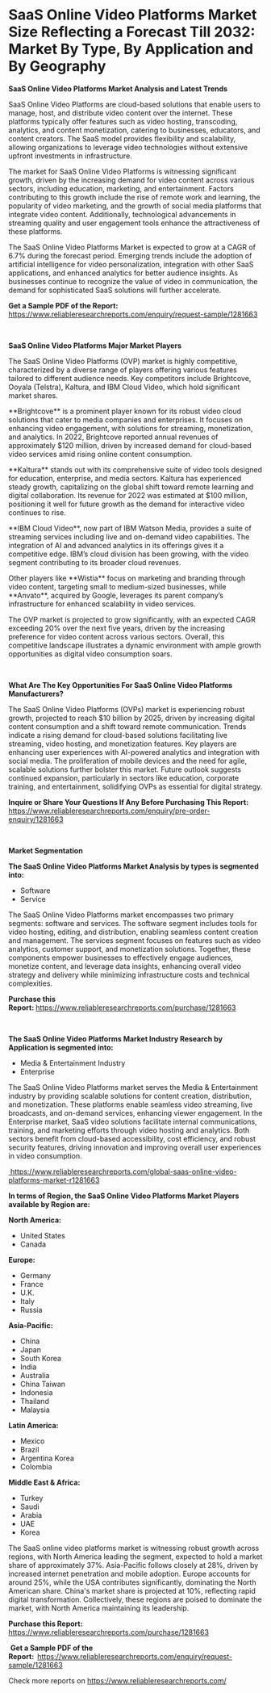 <p><h1>SaaS Online Video Platforms Market Size Reflecting a Forecast Till 2032: Market By Type, By Application and By Geography</h1></p><p><strong>SaaS Online Video Platforms Market Analysis and Latest Trends</strong></p>
<p><p>SaaS Online Video Platforms are cloud-based solutions that enable users to manage, host, and distribute video content over the internet. These platforms typically offer features such as video hosting, transcoding, analytics, and content monetization, catering to businesses, educators, and content creators. The SaaS model provides flexibility and scalability, allowing organizations to leverage video technologies without extensive upfront investments in infrastructure.</p><p>The market for SaaS Online Video Platforms is witnessing significant growth, driven by the increasing demand for video content across various sectors, including education, marketing, and entertainment. Factors contributing to this growth include the rise of remote work and learning, the popularity of video marketing, and the growth of social media platforms that integrate video content. Additionally, technological advancements in streaming quality and user engagement tools enhance the attractiveness of these platforms.</p><p>The SaaS Online Video Platforms Market is expected to grow at a CAGR of 6.7% during the forecast period. Emerging trends include the adoption of artificial intelligence for video personalization, integration with other SaaS applications, and enhanced analytics for better audience insights. As businesses continue to recognize the value of video in communication, the demand for sophisticated SaaS solutions will further accelerate.</p></p>
<p><strong>Get a Sample PDF of the Report:&nbsp;</strong> <a href="https://www.reliableresearchreports.com/enquiry/request-sample/1281663?utm_campaign=3269&utm_medium=2&utm_source=Github&utm_content=ia&utm_term=24032025&utm_id=saas-online-video-platforms">https://www.reliableresearchreports.com/enquiry/request-sample/1281663</a></p>
<p>&nbsp;</p>
<p><strong>SaaS Online Video Platforms Major Market Players</strong></p>
<p><p>The SaaS Online Video Platforms (OVP) market is highly competitive, characterized by a diverse range of players offering various features tailored to different audience needs. Key competitors include Brightcove, Ooyala (Telstra), Kaltura, and IBM Cloud Video, which hold significant market shares.</p><p>**Brightcove** is a prominent player known for its robust video cloud solutions that cater to media companies and enterprises. It focuses on enhancing video engagement, with solutions for streaming, monetization, and analytics. In 2022, Brightcove reported annual revenues of approximately $120 million, driven by increased demand for cloud-based video services amid rising online content consumption.</p><p>**Kaltura** stands out with its comprehensive suite of video tools designed for education, enterprise, and media sectors. Kaltura has experienced steady growth, capitalizing on the global shift toward remote learning and digital collaboration. Its revenue for 2022 was estimated at $100 million, positioning it well for future growth as the demand for interactive video continues to rise.</p><p>**IBM Cloud Video**, now part of IBM Watson Media, provides a suite of streaming services including live and on-demand video capabilities. The integration of AI and advanced analytics in its offerings gives it a competitive edge. IBM’s cloud division has been growing, with the video segment contributing to its broader cloud revenues.</p><p>Other players like **Wistia** focus on marketing and branding through video content, targeting small to medium-sized businesses, while **Anvato**, acquired by Google, leverages its parent company’s infrastructure for enhanced scalability in video services.</p><p>The OVP market is projected to grow significantly, with an expected CAGR exceeding 20% over the next five years, driven by the increasing preference for video content across various sectors. Overall, this competitive landscape illustrates a dynamic environment with ample growth opportunities as digital video consumption soars.</p></p>
<p>&nbsp;</p>
<p><strong>What Are The Key Opportunities For SaaS Online Video Platforms Manufacturers?</strong></p>
<p><p>The SaaS Online Video Platforms (OVPs) market is experiencing robust growth, projected to reach $10 billion by 2025, driven by increasing digital content consumption and a shift toward remote communication. Trends indicate a rising demand for cloud-based solutions facilitating live streaming, video hosting, and monetization features. Key players are enhancing user experiences with AI-powered analytics and integration with social media. The proliferation of mobile devices and the need for agile, scalable solutions further bolster this market. Future outlook suggests continued expansion, particularly in sectors like education, corporate training, and entertainment, solidifying OVPs as essential for digital strategy.</p></p>
<p><strong>Inquire or Share Your Questions If Any Before Purchasing This Report:</strong> <a href="https://www.reliableresearchreports.com/enquiry/pre-order-enquiry/1281663?utm_campaign=3269&utm_medium=2&utm_source=Github&utm_content=ia&utm_term=24032025&utm_id=saas-online-video-platforms">https://www.reliableresearchreports.com/enquiry/pre-order-enquiry/1281663</a></p>
<p>&nbsp;</p>
<p><strong>Market Segmentation</strong></p>
<p><strong>The SaaS Online Video Platforms Market Analysis by types is segmented into:</strong></p>
<p><ul><li>Software</li><li>Service</li></ul></p>
<p><p>The SaaS Online Video Platforms market encompasses two primary segments: software and services. The software segment includes tools for video hosting, editing, and distribution, enabling seamless content creation and management. The services segment focuses on features such as video analytics, customer support, and monetization solutions. Together, these components empower businesses to effectively engage audiences, monetize content, and leverage data insights, enhancing overall video strategy and delivery while minimizing infrastructure costs and technical complexities.</p></p>
<p><strong>Purchase this Report:&nbsp;</strong><a href="https://www.reliableresearchreports.com/purchase/1281663?utm_campaign=3269&utm_medium=2&utm_source=Github&utm_content=ia&utm_term=24032025&utm_id=saas-online-video-platforms">https://www.reliableresearchreports.com/purchase/1281663</a></p>
<p>&nbsp;</p>
<p><strong>The SaaS Online Video Platforms Market Industry Research by Application is segmented into:</strong></p>
<p><ul><li>Media & Entertainment Industry</li><li>Enterprise</li></ul></p>
<p><p>The SaaS Online Video Platforms market serves the Media & Entertainment industry by providing scalable solutions for content creation, distribution, and monetization. These platforms enable seamless video streaming, live broadcasts, and on-demand services, enhancing viewer engagement. In the Enterprise market, SaaS video solutions facilitate internal communications, training, and marketing efforts through video hosting and analytics. Both sectors benefit from cloud-based accessibility, cost efficiency, and robust security features, driving innovation and improving overall user experiences in video consumption.</p></p>
<p><a href="https://www.reliableresearchreports.com/global-saas-online-video-platforms-market-r1281663?utm_campaign=3269&utm_medium=2&utm_source=Github&utm_content=ia&utm_term=24032025&utm_id=saas-online-video-platforms">&nbsp;https://www.reliableresearchreports.com/global-saas-online-video-platforms-market-r1281663</a></p>
<p><strong>In terms of Region, the SaaS Online Video Platforms Market Players available by Region are:</strong></p>
<p>
    <p> <strong> North America: </strong>
        <ul>
            <li>United States</li>
            <li>Canada</li>
        </ul>
        </p> 
    <p> <strong> Europe: </strong>
        <ul>
            <li>Germany</li>
            <li>France</li>
            <li>U.K.</li>
            <li>Italy</li>
            <li>Russia</li>
        </ul>
        </p> 
    <p> <strong> Asia-Pacific: </strong>
        <ul>
            <li>China</li>
            <li>Japan</li>
            <li>South Korea</li>
            <li>India</li>
            <li>Australia</li>
            <li>China Taiwan</li>
            <li>Indonesia</li>
            <li>Thailand</li>
            <li>Malaysia</li>
        </ul>
        </p> 
    <p> <strong> Latin America: </strong>
        <ul>
            <li>Mexico</li>
            <li>Brazil</li>
            <li>Argentina Korea</li>
            <li>Colombia</li>
        </ul>
        </p> 
    <p> <strong> Middle East & Africa: </strong>
        <ul>
            <li>Turkey</li>
            <li>Saudi</li>
            <li>Arabia</li>
            <li>UAE</li>
            <li>Korea</li>
        </ul>
    </p>
    </p>
<p><p>The SaaS online video platforms market is witnessing robust growth across regions, with North America leading the segment, expected to hold a market share of approximately 37%. Asia-Pacific follows closely at 28%, driven by increased internet penetration and mobile adoption. Europe accounts for around 25%, while the USA contributes significantly, dominating the North American share. China's market share is projected at 10%, reflecting rapid digital transformation. Collectively, these regions are poised to dominate the market, with North America maintaining its leadership.</p></p>
<p><strong>Purchase this Report: </strong><a href="https://www.reliableresearchreports.com/purchase/1281663?utm_campaign=3269&utm_medium=2&utm_source=Github&utm_content=ia&utm_term=24032025&utm_id=saas-online-video-platforms">https://www.reliableresearchreports.com/purchase/1281663</a></p>
<p>&nbsp;<strong>Get a Sample PDF of the Report:&nbsp;&nbsp;</strong><a href="https://www.reliableresearchreports.com/enquiry/request-sample/1281663?utm_campaign=3269&utm_medium=2&utm_source=Github&utm_content=ia&utm_term=24032025&utm_id=saas-online-video-platforms">https://www.reliableresearchreports.com/enquiry/request-sample/1281663</a></p>
<p><strong></strong></p>
<p>Check more reports on <a href="https://www.reliableresearchreports.com/?utm_campaign=3269&utm_medium=2&utm_source=Github&utm_content=ia&utm_term=24032025&utm_id=saas-online-video-platforms">https://www.reliableresearchreports.com/</a></p>
